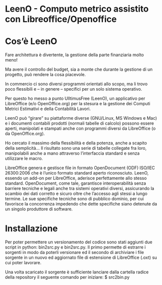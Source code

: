 LeenO - Computo metrico assistito con Libreoffice/Openoffice
=====

Cos’è LeenO
===========

Fare architettura è divertente, la gestione della parte finanziaria molto meno!

Ma avere il controllo del budget, sia a monte che durante la gestione di un progetto, può rendere la cosa piacevole.

In commercio ci sono diversi programmi orientati allo scopo, ma li trovo poco flessibili e – in genere – specifici per un solo sistema operativo.

Per questo ho messo a punto UlltimusFree (LeenO), un applicativo per LibreOffice (e/o OpenOffice.org) per la stesura e la gestione dei Computi Metrici Estimativi e della Contabilità Lavori.

LeenO può “girare” su piattaforme diverse (GNU/Linux, MS Windows e Mac) e i documenti contabili prodotti (normali tabelle di calcolo) possono essere aperti, manipolati e stampati anche con programmi diversi da LibreOffice (o da OpenOffice.org).

Ho cercato il massimo della flessibilità e della potenza, anche a scapito della semplicità… Il risultato sono una serie di tabelle collegate fra loro, manipolabili anche a mano attraverso l’interfaccia standard e senza utilizzare le macro.

LibreOffice genera e gestisce file in formato OpenDocument (ODF) ISO/IEC 26300:2006 che è l’unico formato standard aperto riconosciuto. LeenO, essendo un add-on per LibreOffice, aderisce perfettamente allo stesso standard. OpenDocument, come tale, garantisce interoperabilità senza barriere tecniche e legali anche tra sistemi operativi diversi, assicurando la scambio dei dati corretto e sicuro oltre che l’accesso agli stessi a lungo termine. Le sue specifiche tecniche sono di pubblico dominio, per cui favorisce la concorrenza impedendo che dette specifiche siano detenute da un singolo produttore di software.

Installazione
=============

Per poter permettere un versionamento del codice sono stati aggiunti due script
in python: bin2src.py e bin2src.py. Il primo permette di estrarre i sorgenti
in modo da poterli versionare ed il secondo di archiviare i file sorgente
in un nuovo ed aggiornato file di estensione di LibreOffice (.oxt) su cui poter
lavorare.

Una volta scaricato il sorgente è sufficiente lanciare dalla cartella radice
della repository il seguente comando per iniziare:
    $ src2bin.py
